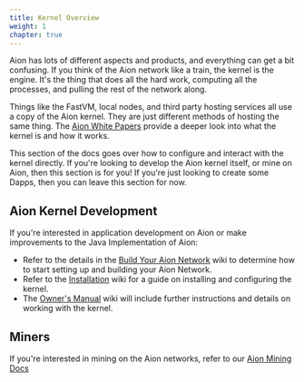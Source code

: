 ```yaml
---
title: Kernel Overview
weight: 1
chapter: true
---
```


Aion has lots of different aspects and products, and everything can get a bit confusing. If you think of the Aion network like a train, the kernel is the engine. It's the thing that does all the hard work, computing all the processes, and pulling the rest of the network along.

Things like the FastVM, local nodes, and third party hosting services all use a copy of the Aion kernel. They are just different methods of hosting the same thing. The [Aion White Papers](https://aion.network/developers/#whitepapers) provide a deeper look into what the kernel is and how it works.

This section of the docs goes over how to configure and interact with the kernel directly. If you're looking to develop the Aion kernel itself, or mine on Aion, then this section is for you! If you're just looking to create some Dapps, then you can leave this section for now.

## Aion Kernel Development

If you're interested in application development on Aion or make improvements to the Java Implementation of Aion:

- Refer to the details in the [Build Your Aion Network](/aion-node/networks/local-blockchain) wiki to determine how to start setting up and building your Aion Network.
- Refer to the [Installation](https://github.com/aionnetwork/aion/wiki/Installation) wiki for a guide on installing and configuring the kernel.
- The [Owner's Manual](https://github.com/aionnetwork/aion/wiki/Aion-Owner's-Manual) wiki will include further instructions and details on working with the kernel.

## Miners

If you're interested in mining on the Aion networks, refer to our [Aion Mining Docs](/docs/aion-mining-overview)